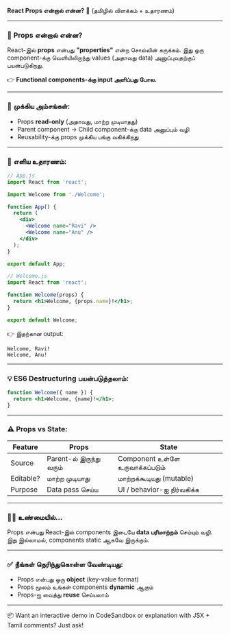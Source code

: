 **React Props என்றால் என்ன?** 🤔
(தமிழில் விளக்கம் + உதாரணம்)

---

### 🔮 **Props என்றால் என்ன?**

React-இல் **props** என்பது **"properties"** என்ற சொல்லின் சுருக்கம். இது ஒரு component-க்கு வெளியிலிருந்து values (அதாவது data) அனுப்புவதற்குப் பயன்படுகிறது.

👉 **Functional components-க்கு input அளிப்பது போல.**

---

### 🎯 **முக்கிய அம்சங்கள்:**

* Props **read-only** (அதாவது, மாற்ற முடியாதது)
* Parent component → Child component-க்கு data அனுப்பும் வழி
* Reusability-க்கு props முக்கிய பங்கு வகிக்கிறது

---

### 🧪 **எளிய உதாரணம்:**

```jsx
// App.js
import React from 'react';

import Welcome from './Welcome';

function App() {
  return (
    <div>
      <Welcome name="Ravi" />
      <Welcome name="Anu" />
    </div>
  );
}

export default App;
```

```jsx
// Welcome.js
import React from 'react';

function Welcome(props) {
  return <h1>Welcome, {props.name}!</h1>;
}

export default Welcome;
```

👉 இதற்கான output:

```
Welcome, Ravi!
Welcome, Anu!
```

---

### 💡 **ES6 Destructuring பயன்படுத்தலாம்:**

```jsx
function Welcome({ name }) {
  return <h1>Welcome, {name}!</h1>;
}
```

---

### ⚠️ **Props vs State:**

| Feature   | Props                   | State                           |
| --------- | ----------------------- | ------------------------------- |
| Source    | Parent-ல் இருந்து வரும் | Component உள்ளே உருவாக்கப்படும் |
| Editable? | மாற்ற முடியாது          | மாற்றக்கூடியது (mutable)        |
| Purpose   | Data pass செய்ய         | UI / behavior-ஐ நிர்வகிக்க      |

---

### 🧙‍♂️ **உண்மையில்...**

Props என்பது React-இல் components இடையே **data பரிமாற்றம்** செய்யும் வழி. இது இல்லாமல், components static ஆகவே இருக்கும்.

---

### ✅ **நீங்கள் தெரிந்துகொள்ள வேண்டியது:**

* Props என்பது ஒரு **object** (key-value format)
* Props மூலம் உங்கள் components **dynamic** ஆகும்
* Props-ஐ வைத்து **reuse** செய்யலாம்

---

📦 Want an interactive demo in CodeSandbox or explanation with JSX + Tamil comments? Just ask!
